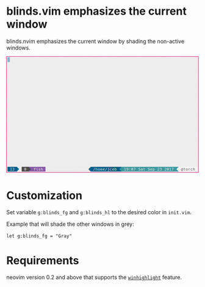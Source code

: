 # blinds.vim emphasizes the current window

blinds.nvim emphasizes the current window by shading the non-active windows.

![Blinds animation](blinds.gif)

# Customization

Set variable `g:blinds_fg` and `g:blinds_hl` to the desired color in `init.vim`.

Example that will shade the other windows in grey:

    let g:blinds_fg = "Gray"

# Requirements

neovim version 0.2 and above that supports the [`winhighlight`](https://neovim.io/doc/user/options.html#%27winhighlight%27) feature.
